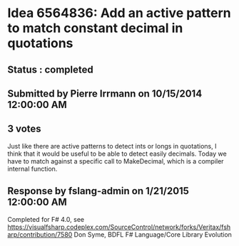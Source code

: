 # Idea 6564836: Add an active pattern to match constant decimal in quotations #

## Status : completed

## Submitted by Pierre Irrmann on 10/15/2014 12:00:00 AM

## 3 votes

Just like there are active patterns to detect ints or longs in quotations, I think that it would be useful to be able to detect easily decimals. Today we have to match against a specific call to MakeDecimal, which is a compiler internal function.

## Response by fslang-admin on 1/21/2015 12:00:00 AM

Completed for F# 4.0, see https://visualfsharp.codeplex.com/SourceControl/network/forks/Veritax/fsharp/contribution/7580
Don Syme, BDFL F# Language/Core Library Evolution

